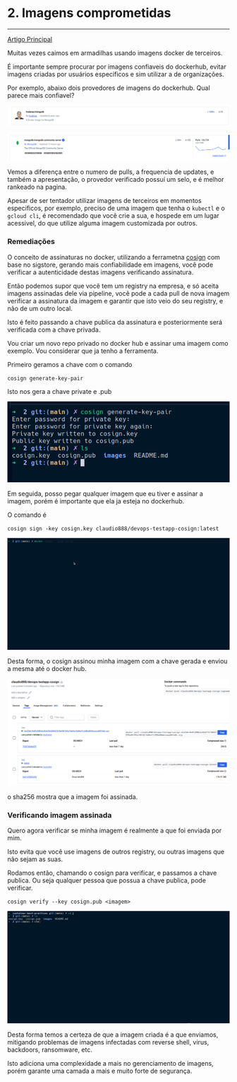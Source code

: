 # 2. Imagens comprometidas
---

[Artigo Principal](../index.html/#2-imagens-comprometidas)

Muitas vezes caimos em armadilhas usando imagens docker de terceiros. 

É importante sempre procurar por imagens confiaveis do dockerhub, evitar imagens criadas por usuários especificos e sim utilizar a de organizações. 

Por exemplo, abaixo dois provedores de imagens do dockerhub. Qual parece mais confiavel? 

![normal user](./images/normaluser.png)

![mongo provider](./images/mongoprovider.png)

Vemos a diferença entre o numero de pulls, a frequencia de updates, e também a apresentação, o provedor verificado possuí um selo, e é melhor rankeado na pagina. 

Apesar de ser tentador utilizar imagens de terceiros em momentos especificos, por exemplo, preciso de uma imagem que tenha o `kubectl` e o `gcloud cli`, é recomendado que você crie a sua, e hospede em um lugar acessivel, do que utilize alguma imagem customizada por outros. 

### Remediações 

O conceito de assinaturas no docker, utilizando a ferrametna [cosign](https://github.com/sigstore/cosign) com base no sigstore, gerando mais confiabilidade em imagens, você pode verificar a autenticidade destas imagens verificando assinatura. 

Então podemos supor que você tem um registry na empresa, e só aceita imagens assinadas dele via pipeline, você pode a cada pull de nova imagem verificar a assinatura da imagem e garantir que isto veio do seu registry, e não de um outro local. 

Isto é feito passando a chave publica da assinatura e posteriormente será verificada com a chave privada. 

Vou criar um novo repo privado no docker hub e assinar uma imagem como exemplo. Vou considerar que ja tenho a ferramenta. 

Primeiro geramos a chave com o comando 

```
cosign generate-key-pair
```

Isto nos gera a chave private e .pub


![cosign generate key](./images/cosign.png)

Em seguida, posso pegar qualquer imagem que eu tiver e assinar a imagem, porém é importante que ela ja esteja no dockerhub. 

O comando é 

```
cosign sign -key cosign.key claudio888/devops-testapp-cosign:latest
```

![cosign sign](./images/cosign1.gif)

Desta forma, o cosign assinou minha imagem com a chave gerada e enviou a mesma até o docker hub. 

![dockerhub signed](./images/dockerhub.png)

o sha256 mostra que a imagem foi assinada. 

### Verificando imagem assinada

Quero agora verificar se minha imagem é realmente a que foi enviada por mim. 

Isto evita que você use imagens de outros registry, ou outras imagens que não sejam as suas. 

Rodamos então, chamando o cosign para verificar, e passamos a chave publica. Ou seja qualquer pessoa que possua a chave publica, pode verificar. 



```
cosign verify --key cosign.pub <imagem> 
```

![cosign verify](./images/cosign2.gif)

Desta forma temos a certeza de que a imagem criada é a que enviamos, mitigando problemas de imagens infectadas com reverse shell, virus, backdoors, ransomware, etc. 

Isto adiciona uma complexidade a mais no gerenciamento de imagens, porém garante uma camada a mais e muito forte de segurança. 

